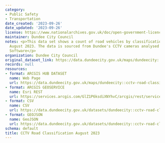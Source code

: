 ```yaml
---
category:
- Public Safety
- Transportation
date_created: '2023-09-26'
date_updated: '2023-09-26'
license: https://www.nationalarchives.gov.uk/doc/open-government-licence/version/3/
maintainer: Dundee City Council
notes: <p>This data set shows a count of road vehicles by classification for the period
  August 2023. The data is sourced from Dundee's CCTV cameras analysed using Briefcam
  Software</p>
organization: Dundee City Council
original_dataset_link: https://data.dundeecity.gov.uk/maps/dundeecity::cctv-road-classification-august-2023
records: null
resources:
- format: ARCGIS HUB DATASET
  name: Web Page
  url: https://data.dundeecity.gov.uk/maps/dundeecity::cctv-road-classification-august-2023
- format: ARCGIS GEOSERVICE
  name: Esri REST
  url: https://services.arcgis.com/GlZ1P6ksdiXNYhvC/arcgis/rest/services/CCTV_Road_Classification_August_2023/FeatureServer/0
- format: CSV
  name: CSV
  url: https://data.dundeecity.gov.uk/datasets/dundeecity::cctv-road-classification-august-2023.csv?where=1=1
- format: GEOJSON
  name: GeoJSON
  url: https://data.dundeecity.gov.uk/datasets/dundeecity::cctv-road-classification-august-2023.geojson?where=1=1
schema: default
title: CCTV Road Classification August 2023
---
```

